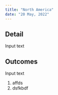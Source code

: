```yaml
---
title: "North America"
date: "20 May, 2022"
---
```


## Detail
Input text

## Outcomes
Input text
1. affds
2. dsfkbdf